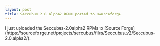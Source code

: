 ```yaml
---
layout: post
title: Seccubus 2.0.alpha2 RPMs posted to sourceforge
---
```

I just uploaded the Seccubus-2.0alpha2 RPMs to [Source Forge](https://sourcefo
rge.net/projects/seccubus/files/Seccubus_v2/Seccubus-2.0.alpha2/).

